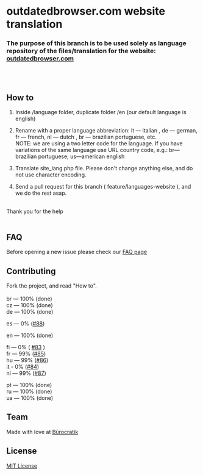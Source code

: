 # outdatedbrowser.com website translation 

### The purpose of this branch is to be used solely as language repository of the files/translation for the website: [outdatedbrowser.com](http://outdatedbrowser.com)
<br><br>



## How to


1. Inside /language folder, duplicate folder /en (our default language is english)

2. Rename with a proper language abbreviation: it — italian , de — german, fr — french, nl — dutch , br — brazilian portuguese, etc. <br> NOTE: we are using a two letter  code for the language. If you have variations of the same language use URL country code, e.g.: br—brazilian portuguese; us—american english

3. Translate site_lang.php file. Please don't change anything else, and do not use character encoding.


4. Send a pull request for this branch ( feature/languages-website ), and we do the rest asap.


<br>
Thank you for the help 
<br><br>

## FAQ

Before opening a new issue please check our [FAQ page](https://github.com/burocratik/outdated-browser/wiki/FAQ-translations-for-outdatedbrowser.com)

## Contributing

Fork the project, and read "How to".<br><br>
br — 100% (done) <br>
cz — 100% (done) <br>
de — 100% (done) <br>

es — 0% ([#88](https://github.com/burocratik/outdated-browser/issues/88)) <br>

en — 100% (done) <br>

fi — 0% ( [#83](https://github.com/burocratik/outdated-browser/issues/83) )<br>
fr — 99% ([#85](https://github.com/burocratik/outdated-browser/issues/85)) <br>
hu — 99% ([#86](https://github.com/burocratik/outdated-browser/issues/86))<br>
it - 0% ([#84](https://github.com/burocratik/outdated-browser/issues/84)) <br>
nl — 99% ([#87](https://github.com/burocratik/outdated-browser/issues/87))<br>

pt — 100% (done) <br>
ru — 100% (done) <br>
ua — 100% (done) <br>


## Team

Made with love at [Bürocratik](http://burocratik.com)


## License

[MIT License](http://zenorocha.mit-license.org/)
